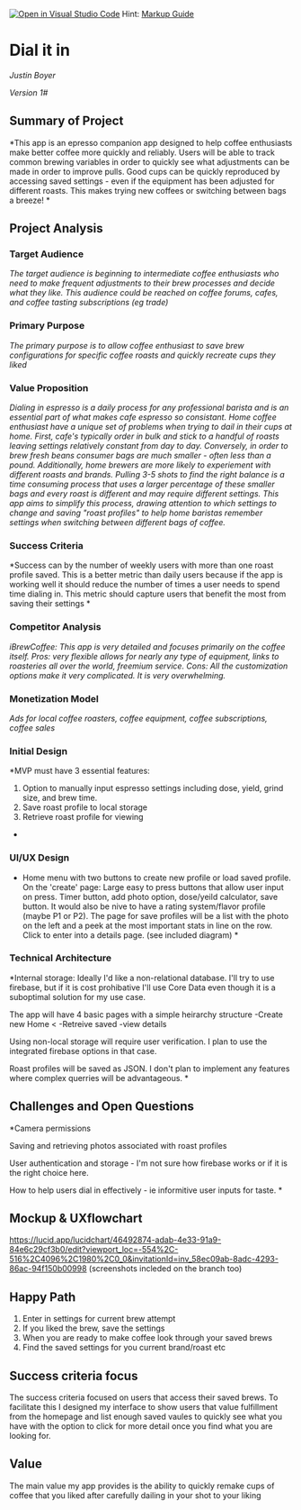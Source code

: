 [![Open in Visual Studio Code](https://classroom.github.com/assets/open-in-vscode-c66648af7eb3fe8bc4f294546bfd86ef473780cde1dea487d3c4ff354943c9ae.svg)](https://classroom.github.com/online_ide?assignment_repo_id=8937707&assignment_repo_type=AssignmentRepo)
Hint: [Markup Guide](https://docs.github.com/en/get-started/writing-on-github/getting-started-with-writing-and-formatting-on-github/basic-writing-and-formatting-syntax)

# Dial it in
*Justin Boyer*

*Version 1#*

## Summary of Project
*This app is an epresso companion app designed to help coffee enthusiasts make better coffee more quickly and reliably.  Users will be able to track common brewing variables in order to quickly see what adjustments can be made in order to improve pulls.  Good cups can be quickly reproduced by accessing saved settings - even if the equipment has been adjusted for different roasts.  This makes trying new coffees or switching between bags a breeze! *

## Project Analysis
### Target Audience
*The target audience is beginning to intermediate coffee enthusiasts who need to make frequent adjustments to their brew processes and decide what they like. This audience could be reached on coffee forums, cafes, and coffee tasting subscriptions (eg trade)*

### Primary Purpose
*The primary purpose is to allow coffee enthusiast to save brew configurations for specific coffee roasts and quickly recreate cups they liked*

### Value Proposition
*Dialing in espresso is a daily process for any professional barista and is an essential part of what makes cafe espresso so consistant.  Home coffee enthusiast have a unique set of problems when trying to dail in their cups at home. First, cafe's typically order in bulk and stick to a handful of roasts leaving settings relatively constant from day to day.  Conversely, in order to brew fresh beans consumer bags are much smaller - often less than a pound.  Additionally, home brewers are more likely to experiement with different roasts and brands. Pulling 3-5 shots to find the right balance is a time consuming process that uses a larger percentage of these smaller bags and every roast is different and may require different settings. This app aims to simplify this process, drawing attention to which settings to change and saving "roast profiles" to help home baristas remember settings when switching between different bags of coffee.*

### Success Criteria
*Success can by the number of weekly users with more than one roast profile saved. This is a better metric than daily users because if the app is working well it should reduce the number of times a user needs to spend time dialing in. This metric should capture users that benefit the most from saving their settings *

### Competitor Analysis
*iBrewCoffee: This app is very detailed and focuses primarily on the coffee itself.  Pros: very flexible allows for nearly any type of equipment, links to roasteries all over the world, freemium service. Cons: All the customization options make it very complicated.  It is very overwhelming.*

### Monetization Model
*Ads for local coffee roasters, coffee equipment, coffee subscriptions, coffee sales*

### Initial Design
*MVP must have 3 essential features:
1) Option to manually input espresso settings including dose, yield, grind size, and brew time.
2) Save roast profile to local storage
3) Retrieve roast profile for viewing
*

### UI/UX Design
* Home menu with two buttons to create new profile or load saved profile.  
On the 'create' page: Large easy to press buttons that allow user input on press. Timer button, add photo option, dose/yeild calculator, save button. It would also be nive to have a rating system/flavor profile (maybe P1 or P2).  The page for save profiles will be a list with the photo on the left and a peek at the most important stats in line on the row. Click to enter into a details page. (see included diagram) *

### Technical Architecture
*Internal storage: Ideally I'd like a non-relational database. I'll try to use firebase, but if it is cost prohibative I'll use Core Data even though it is a suboptimal solution for my use case.

The app will have 4 basic pages with a simple heirarchy structure
      -Create new
Home < 
      -Retreive saved -view details

Using non-local storage will require user verification. I plan to use the integrated firebase options in that case.

Roast profiles will be saved as JSON. I don't plan to implement any features where complex querries will be advantageous.
*

## Challenges and Open Questions
*Camera permissions

 Saving and retrieving photos associated with roast profiles

 User authentication and storage - I'm not sure how firebase works or if it is the right choice here.

 How to help users dial in effectively - ie informitive user inputs for taste.
*

## Mockup & UXflowchart
https://lucid.app/lucidchart/46492874-adab-4e33-91a9-84e6c29cf3b0/edit?viewport_loc=-554%2C-516%2C4096%2C1980%2C0_0&invitationId=inv_58ec09ab-8adc-4293-86ac-94f150b00998
(screenshots incleded on the branch too)

## Happy Path
1) Enter in settings for current brew attempt
2) If you liked the brew, save the settings
3) When you are ready to make coffee look through your saved brews
4) Find the saved settings for you current brand/roast etc

## Success criteria focus
The success criteria focused on users that access their saved brews. 
To facilitate this I designed my interface to show users that value fulfillment from the
homepage and list enough saved vaules to quickly see what you have with the option to click 
for more detail once you find what you are looking for.

## Value
The main value my app provides is the ability to quickly remake cups of coffee that you liked
after carefully dailing in your shot to your liking